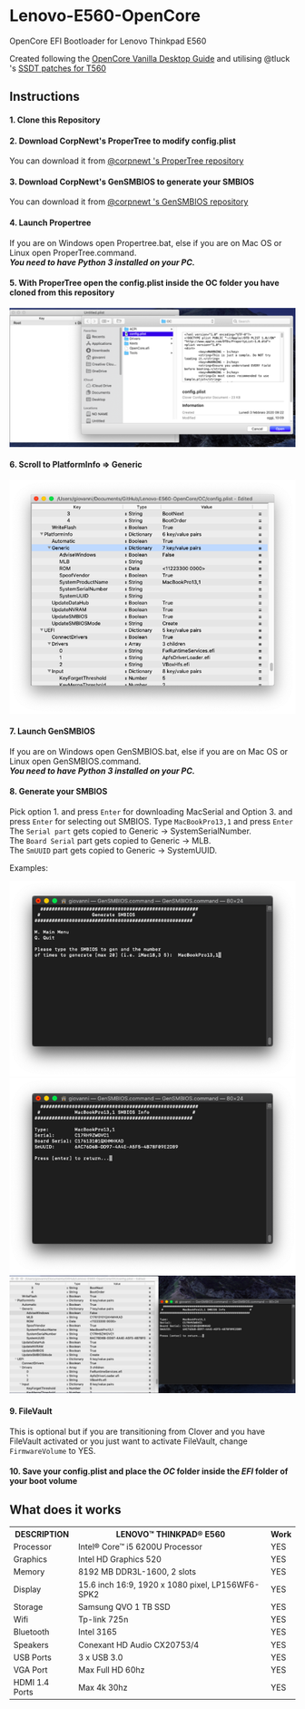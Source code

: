 # Lenovo-E560-OpenCore
OpenCore EFI Bootloader for Lenovo Thinkpad E560

Created following the [OpenCore Vanilla Desktop Guide](https://khronokernel-2.gitbook.io/opencore-vanilla-desktop-guide/) and utilising @tluck 's [SSDT patches for T560](https://github.com/tluck/Lenovo-T460-Clover/tree/master/DSDT.T560)

## Instructions
#### 1. Clone this Repository
#### 2. Download CorpNewt's ProperTree to modify config.plist
You can download it from [@corpnewt 's ProperTree repository](https://github.com/corpnewt/ProperTree)
#### 3. Download CorpNewt's GenSMBIOS to generate your SMBIOS
You can download it from [@corpnewt 's GenSMBIOS repository](https://github.com/corpnewt/ProperTree)
#### 4. Launch Propertree
If you are on Windows open Propertree.bat, else if you are on Mac OS or Linux open ProperTree.command.<br>
***You need to have Python 3 installed on your PC.***
#### 5. With ProperTree open the config.plist inside the OC folder you have cloned from this repository
![Opening the config.plist from ProperTree](./screenshot/Screenshot_1.png)
#### 6. Scroll to PlatformInfo => Generic
![PlatformInfo => Generic portion](./screenshot/screenshot_2.png)
#### 7. Launch GenSMBIOS
If you are on Windows open GenSMBIOS.bat, else if you are on Mac OS or Linux open GenSMBIOS.command.<br>
***You need to have Python 3 installed on your PC.***
#### 8. Generate your SMBIOS
Pick option 1. and press `Enter` for downloading MacSerial and Option 3. and press `Enter` for selecting out SMBIOS. Type `MacBookPro13,1` and press `Enter`<br>
The `Serial part` gets copied to Generic -> SystemSerialNumber.<br>
The `Board Serial` part gets copied to Generic -> MLB.<br>
The `SmUUID` part gets copied to Generic -> SystemUUID.<br>

Examples:

![Example](./screenshot/Screenshot_3.png)
![Example](./screenshot/Screenshot_4.png)
![Example](./screenshot/Screenshot_5.png)

#### 9. FileVault
This is optional but if you are transitioning from Clover and you have FileVault activated or you just want to activate FileVault, change `FirmwareVolume` to YES.

#### 10. Save your config.plist and place the *OC* folder inside the *EFI* folder of your boot volume


## What does it works

<table>
<tr>
  <th>DESCRIPTION</th>
  <th>LENOVO™ THINKPAD® E560</th>
  <th>Work</th>
</tr>
<tr>
  <td>Processor</td>
  <td>Intel® Core™ i5 6200U Processor</td>
  <td>YES</td>
</tr>
<tr>
  <td>Graphics</td>
  <td>Intel HD Graphics 520</td>
  <td>YES</td>
</tr>
<tr>
  <td>Memory</td>
  <td>8192 MB DDR3L-1600, 2 slots</td>
  <td>YES</td>
</tr>
<tr>
  <td>Display</td>
  <td>15.6 inch 16:9, 1920 x 1080 pixel, LP156WF6-SPK2</td>
  <td>YES</td>
</tr>
<tr>
  <td>Storage</td>
  <td>Samsung QVO 1 TB SSD</td>
  <td>YES</td>
</tr>
<tr>
  <td>Wifi</td>
  <td>Tp-link 725n</td>
  <td>YES</td>
</tr>
<tr>
  <td>Bluetooth</td>
  <td>Intel 3165</td>
  <td>YES</td>
</tr>
<tr>
  <td>Speakers</td>
  <td>Conexant HD Audio CX20753/4</td>
  <td>YES</td>
</tr>
<tr>
  <td>USB Ports</td>
  <td>3 x USB 3.0</td>
  <td>YES</td>
</tr>
<tr>
  <td>VGA Port</td>
  <td>Max Full HD 60hz</td>
  <td>YES</td>
</tr>
<tr>
  <td>HDMI 1.4 Ports</td>
  <td>Max 4k 30hz</td>
  <td>YES</td>
</tr>
</table>
